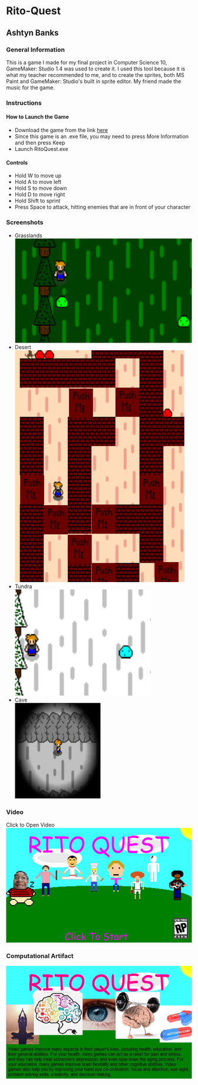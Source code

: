 # Rito-Quest
## Ashtyn Banks
### General Information
This is a game I made for my final project in Computer Science 10, GameMaker: Studio 1.4 was used to create it. I used this tool because it is what my teacher recommended to me, and to create the sprites, both MS Paint and GameMaker: Studio's built in sprite editor. My friend made the music for the game.
### Instructions
#### How to Launch the Game
* Download the game from the link <a href="https://github.com/AB-Portfolio/Rito-Quest/blob/master/RitoQuest.exe">here</a>
* Since this game is an .exe file, you may need to press More Information and then press Keep
* Launch RitoQuest.exe
#### Controls
* Hold W to move up
* Hold A to move left
* Hold S to move down
* Hold D to move right
* Hold Shift to sprint 
* Press Space to attack, hitting enemies that are in front of your character
### Screenshots
* Grasslands  <br />
![alt text](https://github.com/AB-Portfolio/Rito-Quest/blob/master/Grasslands.PNG "Grasslands")
* Desert  <br />
![alt text](https://github.com/AB-Portfolio/Rito-Quest/blob/master/Desert.PNG "Desert")
* Tundra  <br />
![alt text](https://github.com/AB-Portfolio/Rito-Quest/blob/master/Tundra.PNG "Tundra")
* Cave  <br />
![alt text](https://github.com/AB-Portfolio/Rito-Quest/blob/master/Cave.PNG "Cave")
### Video
Click to Open Video
[![](https://github.com/AB-Portfolio/Rito-Quest/blob/master/Thumbnail.jpg)](https://youtu.be/avcCyUMNyk8)
### Computational Artifact
![alt text](https://github.com/AB-Portfolio/Rito-Quest/blob/master/RitoQuest.jpg "Cover")
